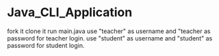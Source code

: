 # Java_CLI_Application
 fork it
 clone it
 run main.java
 use "teacher" as username and "teacher as password for teacher login.
 use "student" as username and "student" as password for student login.
